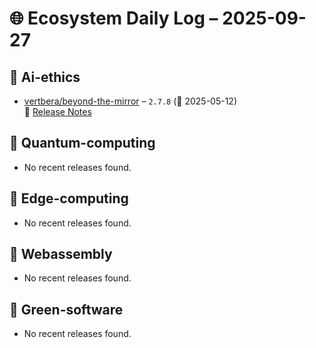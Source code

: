 # 🌐 Ecosystem Daily Log – 2025-09-27

## 🔹 Ai-ethics
- [vertbera/beyond-the-mirror](https://github.com/vertbera/beyond-the-mirror/releases/tag/2.7.8) – `2.7.8` (📅 2025-05-12)  
  🔗 [Release Notes](https://github.com/vertbera/beyond-the-mirror/releases/tag/2.7.8)

## 🔹 Quantum-computing
- No recent releases found.

## 🔹 Edge-computing
- No recent releases found.

## 🔹 Webassembly
- No recent releases found.

## 🔹 Green-software
- No recent releases found.